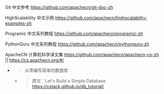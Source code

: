
Git 中文参考 https://github.com/apachecn/git-doc-zh

HighScalability 中文示例 https://github.com/apachecn/highscalability-examples-zh

Programiz 中文系列教程 https://github.com/apachecn/programiz-zh

PythonGuru 中文系列教程 https://github.com/apachecn/pythonguru-zh

ApacheCN 计算机科学译文集 https://github.com/apachecn/apachecn-cs-zh || https://cs.apachecn.org/#/
- > 从零编写简单的数据库
  * > 原文：Let's Build a Simple Database https://cstack.github.io/db_tutorial/
